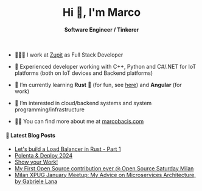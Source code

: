 
<h1 align="center">Hi 👋, I'm Marco</h1>
<h4 align="center">Software Engineer / Tinkerer</h4>

&nbsp;

- 👨🏻‍💻 I work at [Zupit](https://zupit.it/) as Full Stack Developer

- 💪 Experienced developer working with C++, Python and C#/.NET for IoT platforms (both on IoT devices and Backend platforms)

- 🌱 I’m currently learning **Rust** 🦀 (for fun, see [here](https://github.com/marcobacis/adventofcode)) and **Angular** (for work)

- 👀 I’m interested in cloud/backend systems and system programming/infrastructure

- 👨‍💻 You can find more about me at [marcobacis.com](marcobacis.com)

#### 📕 Latest Blog Posts
<!-- BLOG-POST-LIST:START -->
- [Let&#39;s build a Load Balancer in Rust - Part 1](https://marcobacis.com/blog/load-balancer-rust-1/)
- [Polenta &amp; Deploy 2024](https://marcobacis.com/blog/2024-polenta-and-deploy/)
- [Show your Work!](https://marcobacis.com/blog/show-your-work-book/)
- [My First Open Source contribution ever @ Open Source Saturday Milan](https://marcobacis.com/blog/2024-feb-open-source-saturday/)
- [Milan XPUG January Meetup: My Advice on Microservices Architecture, by Gabriele Lana](https://marcobacis.com/blog/xpug-milan-meetup-microservices/)
<!-- BLOG-POST-LIST:END -->
